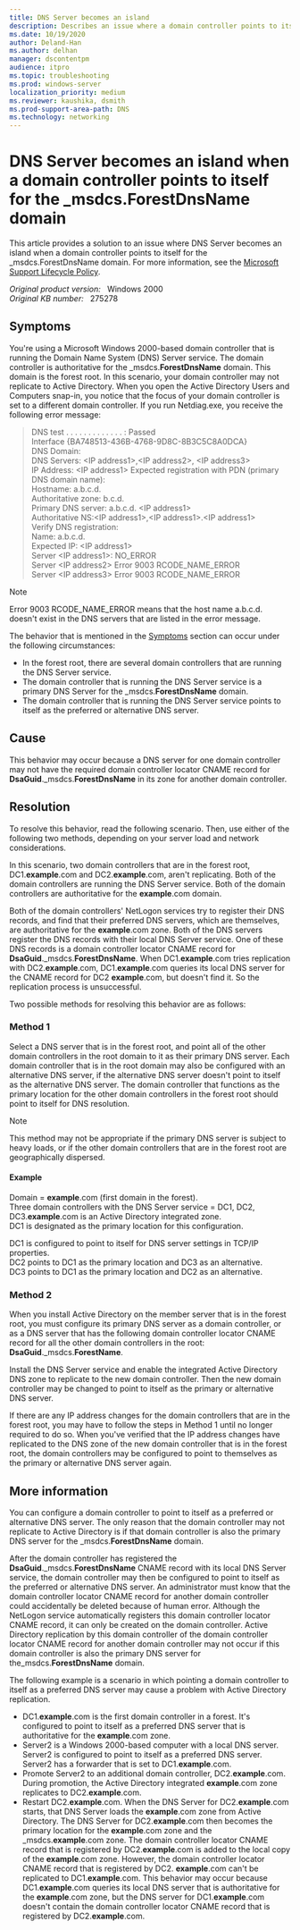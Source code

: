```yaml
---
title: DNS Server becomes an island
description: Describes an issue where a domain controller points to itself for the _msdcs.ForestDnsName domain.
ms.date: 10/19/2020
author: Deland-Han 
ms.author: delhan
manager: dscontentpm
audience: itpro
ms.topic: troubleshooting
ms.prod: windows-server
localization_priority: medium
ms.reviewer: kaushika, dsmith
ms.prod-support-area-path: DNS
ms.technology: networking
---
```

# DNS Server becomes an island when a domain controller points to itself for the _msdcs.ForestDnsName domain

This article provides a solution to an issue where DNS Server becomes an island when a domain controller points to itself for the _msdcs.ForestDnsName domain. For more information, see the [Microsoft Support Lifecycle Policy](/lifecycle/).

_Original product version:_ &nbsp; Windows 2000  
_Original KB number:_ &nbsp; 275278

## Symptoms

You're using a Microsoft Windows 2000-based domain controller that is running the Domain Name System (DNS) Server service. The domain controller is authoritative for the _msdcs.**ForestDnsName** domain. This domain is the forest root. In this scenario, your domain controller may not replicate to Active Directory. When you open the Active Directory Users and Computers snap-in, you notice that the focus of your domain controller is set to a different domain controller. If you run Netdiag.exe, you receive the following error message:

> DNS test . . . . . . . . . . . . . : Passed  
Interface {BA748513-436B-4768-9D8C-8B3C5C8A0DCA}  
DNS Domain:  
DNS Servers: \<IP address1>,\<IP address2>, \<IP address3>  
IP Address: \<IP address1> Expected registration with PDN (primary DNS domain name):  
Hostname: a.b.c.d.  
Authoritative zone: b.c.d.  
Primary DNS server: a.b.c.d. \<IP address1>  
Authoritative NS:\<IP address1>,\<IP address1>.\<IP address1>  
Verify DNS registration:  
Name: a.b.c.d.  
Expected IP: \<IP address1>  
Server \<IP address1>: NO_ERROR  
Server \<IP address2> Error 9003 RCODE_NAME_ERROR  
Server \<IP address3> Error 9003 RCODE_NAME_ERROR  

> [!NOTE]
> Error 9003 RCODE_NAME_ERROR means that the host name a.b.c.d. doesn't exist in the DNS servers that are listed in the error message.

The behavior that is mentioned in the [Symptoms](#symptoms) section can occur under the following circumstances:

- In the forest root, there are several domain controllers that are running the DNS Server service.
- The domain controller that is running the DNS Server service is a primary DNS Server for the _msdcs.**ForestDnsName** domain.
- The domain controller that is running the DNS Server service points to itself as the preferred or alternative DNS server.

## Cause

This behavior may occur because a DNS server for one domain controller may not have the required domain controller locator CNAME record for **DsaGuid**._msdcs.**ForestDnsName** in its zone for another domain controller.

## Resolution

To resolve this behavior, read the following scenario. Then, use either of the following two methods, depending on your server load and network considerations.

In this scenario, two domain controllers that are in the forest root, DC1.**example**.com and DC2.**example**.com, aren't replicating. Both of the domain controllers are running the DNS Server service. Both of the domain controllers are authoritative for the **example**.com domain.

Both of the domain controllers' NetLogon services try to register their DNS records, and find that their preferred DNS servers, which are themselves, are authoritative for the **example**.com zone. Both of the DNS servers register the DNS records with their local DNS Server service. One of these DNS records is a domain controller locator CNAME record for **DsaGuid**._msdcs.**ForestDnsName**. When DC1.**example**.com tries replication with DC2.**example**.com, DC1.**example**.com queries its local DNS server for the CNAME record for DC2 **example**.com, but doesn't find it. So the replication process is unsuccessful.

Two possible methods for resolving this behavior are as follows:

### Method 1

Select a DNS server that is in the forest root, and point all of the other domain controllers in the root domain to it as their primary DNS server. Each domain controller that is in the root domain may also be configured with an alternative DNS server, if the alternative DNS server doesn't point to itself as the alternative DNS server. The domain controller that functions as the primary location for the other domain controllers in the forest root should point to itself for DNS resolution.

> [!NOTE]
> This method may not be appropriate if the primary DNS server is subject to heavy loads, or if the other domain controllers that are in the forest root are geographically dispersed.

#### Example

Domain = **example**.com (first domain in the forest).  
Three domain controllers with the DNS Server service = DC1, DC2, DC3.**example**.com is an Active Directory integrated zone.  
DC1 is designated as the primary location for this configuration.

DC1 is configured to point to itself for DNS server settings in TCP/IP properties.  
DC2 points to DC1 as the primary location and DC3 as an alternative.  
DC3 points to DC1 as the primary location and DC2 as an alternative.

### Method 2

When you install Active Directory on the member server that is in the forest root, you must configure its primary DNS server as a domain controller, or as a DNS server that has the following domain controller locator CNAME record for all the other domain controllers in the root:  
**DsaGuid**._msdcs.**ForestName**.

Install the DNS Server service and enable the integrated Active Directory DNS zone to replicate to the new domain controller. Then the new domain controller may be changed to point to itself as the primary or alternative DNS server.

If there are any IP address changes for the domain controllers that are in the forest root, you may have to follow the steps in Method 1 until no longer required to do so. When you've verified that the IP address changes have replicated to the DNS zone of the new domain controller that is in the forest root, the domain controllers may be configured to point to themselves as the primary or alternative DNS server again.

## More information

You can configure a domain controller to point to itself as a preferred or alternative DNS server. The only reason that the domain controller may not replicate to Active Directory is if that domain controller is also the primary DNS server for the _msdcs.**ForestDnsName** domain.

After the domain controller has registered the **DsaGuid**._msdcs.**ForestDnsName** CNAME record with its local DNS Server service, the domain controller may then be configured to point to itself as the preferred or alternative DNS server. An administrator must know that the domain controller locator CNAME record for another domain controller could accidentally be deleted because of human error. Although the NetLogon service automatically registers this domain controller locator CNAME record, it can only be created on the domain controller. Active Directory replication by this domain controller of the domain controller locator CNAME record for another domain controller may not occur if this domain controller is also the primary DNS server for the_msdcs.**ForestDnsName** domain.

The following example is a scenario in which pointing a domain controller to itself as a preferred DNS server may cause a problem with Active Directory replication.

- DC1.**example**.com is the first domain controller in a forest. It's configured to point to itself as a preferred DNS server that is authoritative for the **example**.com zone.
- Server2 is a Windows 2000-based computer with a local DNS server. Server2 is configured to point to itself as a preferred DNS server. Server2 has a forwarder that is set to DC1.**example**.com.
- Promote Server2 to an additional domain controller, DC2.**example**.com. During promotion, the Active Directory integrated **example**.com zone replicates to DC2.**example**.com.
- Restart DC2.**example**.com. When the DNS Server for DC2.**example**.com starts, that DNS Server loads the **example**.com zone from Active Directory. The DNS Server for DC2.**example**.com then becomes the primary location for the **example**.com zone and the _msdcs.**example**.com zone. The domain controller locator CNAME record that is registered by DC2.**example**.com is added to the local copy of the **example**.com zone. However, the domain controller locator CNAME record that is registered by DC2. **example**.com can't be replicated to DC1.**example**.com. This behavior may occur because DC1.**example**.com queries its local DNS server that is authoritative for the **example**.com zone, but the DNS server for DC1.**example**.com doesn't contain the domain controller locator CNAME record that is registered by DC2.**example**.com.
